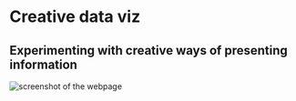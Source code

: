 # Creative data viz

## Experimenting with creative ways of presenting information



![screenshot of the webpage](creative_dataviz.png)
